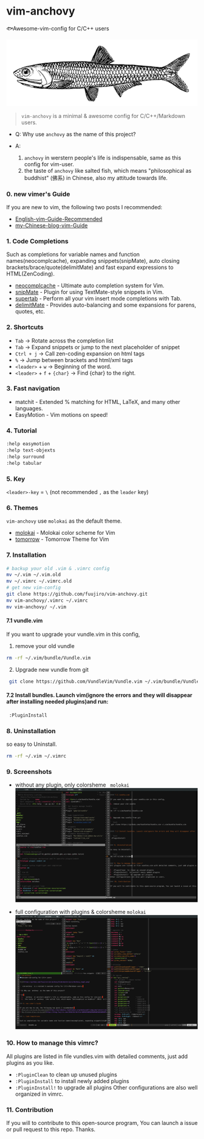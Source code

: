 # vim-anchovy
🐟Awesome-vim-config for C/C++ users

![1](https://github.com/fuujiro/vim-anchovy/blob/master/pics/Anchovy_logo1.png)

> `vim-anchovy` is a minimal & awesome config for C/C++/Markdown users. 

* Q: Why use `anchovy` as the name of this project?

* A: 
  1.  `anchovy` in werstern people's life is indispensable, same as this config for vim-user. 
  2.  the taste of `anchovy` like salted fish, which means "philosophical as buddhist" (佛系) in Chinese, also my attitude towards life.

### 0. new vimer's Guide

If you are new to vim, the following two posts I recommended: 
* [English-vim-Guide-Recommended](https://buildmedia.readthedocs.org/media/pdf/vimguide/latest/vimguide.pdf)
* [my-Chinese-blog-vim-Guide](https://blog.fuujiro.com/2018/03/10/Vim-%E8%93%9D%E8%89%B2%E6%98%9F%E7%90%83%E8%BF%84%E4%BB%8A%E4%B8%BA%E6%AD%A2%E6%9C%80%E5%BC%BA%E5%A4%A7%E7%9A%84%E7%BC%96%E8%BE%91%E5%99%A8%EF%BC%88%E6%8C%81%E7%BB%AD%E6%9B%B4%E6%96%B0/)

### 1. Code Completions

Such as completions for variable names and function names(neocomplcache), expanding snippets(snipMate), auto closing brackets/brace/quote(delimitMate) and fast expand expressions to HTML(ZenCoding).

* [neocomplcache](https://github.com/Shougo/neocomplcache.vim) - Ultimate auto completion system for Vim.
* [snipMate](https://github.com/garbas/vim-snipmate) - Plugin for using TextMate-style snippets in Vim.
* [supertab](https://github.com/ervandew/supertab) - Perform all your vim insert mode completions with Tab.
* [delimitMate](https://github.com/Raimondi/delimitMate) - Provides auto-balancing and some expansions for parens, quotes, etc.

### 2. Shortcuts
* `Tab` -> Rotate across the completion list
* `Tab` -> Expand snippets or jump to the next placeholder of snippet
* `Ctrl + j` -> Call zen-coding expansion on html tags
* `%` -> Jump between brackets and html/xml tags
* `<leader>` + `w` -> Beginning of the word.
* `<leader>` + `f` + `{char}` -> Find {char} to the right.

### 3. Fast navigation

* matchit - Extended % matching for HTML, LaTeX, and many other languages.
* EasyMotion - Vim motions on speed!

### 4. Tutorial
```bash
:help easymotion
:help text-objexts
:help surround
:help tabular
```
### 5. <leader> Key

`<leader>-key` = `\` (not recommended `,` as the `leader` key)

### 6. Themes

`vim-anchovy` use `molokai` as the default theme.

* [molokai](https://github.com/tomasr/molokai) - Molokai color scheme for Vim
* [tomorrow](https://github.com/chriskempson/vim-tomorrow-theme) - Tomorrow Theme for Vim

### 7. Installation

```bash
# backup your old .vim & .vimrc config
mv ~/.vim ~/.vim.old
mv ~/.vimrc ~/.vimrc.old
# get new vim-config
git clone https://github.com/fuujiro/vim-anchovy.git
mv vim-anchovy/.vimrc ~/.vimrc
mv vim-anchovy/ ~/.vim
```

#### 7.1 vundle.vim

If you want to upgrade your vundle.vim in this config,

1. remove your old vundle

```bash
rm -rf ~/.vim/bundle/Vundle.vim
```

2. Upgrade new vundle from git

```bash
 git clone https://github.com/VundleVim/Vundle.vim ~/.vim/bundle/Vundle.vim
```

#### 7.2 Install bundles. Launch vim(ignore the errors and they will disappear after installing needed plugins)and run:

```bash
 :PluginInstall
```

### 8. Uninstallation

so easy to Uninstall.

```bash
rm -rf ~/.vim ~/.vimrc
```

### 9. Screenshots

* without any plugin, only colorsheme ` molokai`
![shot1](https://raw.githubusercontent.com/fuujiro/vim-anchovy/master/pics/split-vim.png)

* full configuration with plugins & colorsheme `molokai`
![shot2](https://raw.githubusercontent.com/fuujiro/vim-anchovy/master/pics/plug-vim.png)

### 10. How to manage this vimrc?
All plugins are listed in file vundles.vim with detailed comments, just add plugins as you like.

* `:PluginClean` to clean up unused plugins
* `:PluginInstall` to install newly added plugins
* `:PluginInstall!` to upgrade all plugins
Other configurations are also well organized in vimrc.

### 11. Contribution

If you will to contribute to this open-source program, You can launch a issue or pull request to this repo. Thanks.


